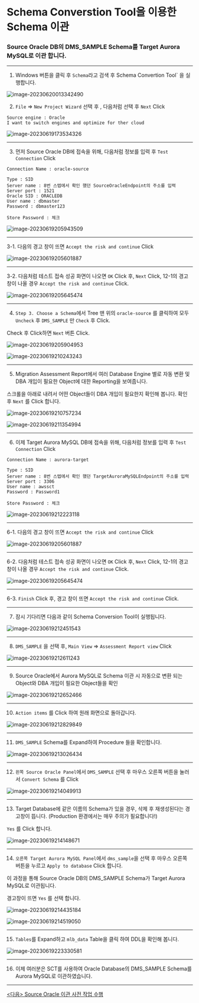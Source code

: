 # Schema Converstion Tool을 이용한 Schema 이관

###  Source Oracle DB의 DMS_SAMPLE Schema를 Target Aurora MySQL로 이관 합니다.

---

1. Windows 버튼을 클릭 후 `Schema`라고 검색 후 Schema Convertion Tool` 을 실행합니다.

![image-20230620013342490](images/image-20230620013342490.png)



2. `File` => `New Project Wizard` 선택 후 , 다음처럼 선택 후  `Next` Click

``` 
Source engine : Oracle
I want to switch engines and optimize for ther cloud
```



![image-20230619173534326](images/image-20230619173534326.png)



---

3. 먼저 Source Oracle DB에 접속을 위해, 다음처럼 정보를 입력 후 `Test Connection` Click

```
Connection Name : oracle-source

Type : SID
Server name : 8번 스텝에서 확인 했던 SourceOracleEndpoint의 주소를 입력
Server port : 1521
Oracle SID : ORACLEDB
User name : dbmaster
Password : dbmaster123

Store Password : 체크
```

![image-20230619205943509](images/image-20230619205943509.png)



----

3-1.  다음의 경고 창이 뜨면 `Accept the risk and continue` Click

![image-20230619205601887](images/image-20230619205601887.png)



---

3-2.  다음처럼 테스트 접속 성공 화면이 나오면 `OK` Click 후, `Next` Click, 12-1의 경고창이 나올 경우 `Accept the risk and continue` Click.

![image-20230619205645474](images/image-20230619205645474.png)



---

4. `Step 3. Choose a Schema`에서 Tree 맨 위의 `oracle-source` 를 클릭하여 모두 `Uncheck` 후 `DMS_SAMPLE` 만 `Check` 후 Click.

Check 후 Click하면 `Next` 버튼 Click.

![image-20230619205904953](images/image-20230619205904953.png)

![image-20230619210243243](images/image-20230619210243243.png)



---

5. Migration Assessment Report에서 여러 Database Engine 별로 자동 변환 및 DBA 개입이 필요한 Object에 대한 Reporting을 보여줍니다.

스크롤을 아래로 내려서 어떤 Object들이 DBA  개입이 필요한지 확인해 봅니다. 확인 후  `Next` 를 Click 합니다.

![image-20230619210757234](images/image-20230619210757234.png)

![image-20230619211354994](images/image-20230619211354994.png)



---

6. 이제 Target Aurora MySQL DB에 접속을 위해, 다음처럼 정보를 입력 후 `Test Connection` Click

```
Connection Name : aurora-target

Type : SID
Server name : 8번 스텝에서 확인 했던 TargetAuroraMySQLEndpoint의 주소를 입력
Server port : 3306
User name : awssct
Password : Password1

Store Password : 체크
```

![image-20230619212223118](images/image-20230619212223118.png)

---

6-1. 다음의 경고 창이 뜨면 `Accept the risk and continue` Click

![image-20230619205601887](images/image-20230619205601887.png)



---

6-2. 다음처럼 테스트 접속 성공 화면이 나오면 `OK` Click 후, `Next` Click, 12-1의 경고창이 나올 경우 `Accept the risk and continue` Click.

![image-20230619205645474](images/image-20230619205645474.png)



---

6-3. `Finish` Click 후, 경고 창이 뜨면 `Accept the risk and continue` Click.



---

7. 잠시 기다리면 다음과 같이 Schema Conversion Tool이 실행됩니다.

![image-20230619212451543](images/image-20230619212451543.png)



---

8. `DMS_SAMPLE` 을 선택 후, `Main View` => `Assessment Report view` Click

![image-20230619212611243](images/image-20230619212611243.png)



---

9. Source Oracle에서 Aurora MySQL로 Schema 이관 시 자동으로 변환 되는 Object와 DBA 개입이 필요한 Object들을 확인

![image-20230619212652466](images/image-20230619212652466.png)



---

10. `Action items` 를 Click 하여 원래 화면으로 돌아갑니다.

![image-20230619212829849](images/image-20230619212829849.png)



---

11. `DMS_SAMPLE` Schema를 Expand하여 Procedure 들을 확인합니다.

![image-20230619213026434](images/image-20230619213026434.png)



---

12. `왼쪽 Source Oracle Panel`에서 `DMS_SAMPLE` 선택 후 마우스 오른쪽 버튼을 눌러서 `Convert Schema` 를 Click

![image-20230619214049913](images/image-20230619214049913.png)



---

13. Target Database에 같은 이름의 Schema가 있을 경우, 삭제 후 재생성된다는 경고창이 뜹니다. (Production 환경에서는 매우 주의가 필요합니다!)

`Yes` 를 Click 합니다.

![image-20230619214148671](images/image-20230619214148671.png)



---

14. `오른쪽 Target Aurora MySQL Panel`에서 `dms_sample`을 선택 후 마우스 오른쪽 버튼을 누르고 `Apply to database` Click 합니다.

이 과정을 통해 Source Oracle DB의 DMS_SAMPLE Schema가 Target Aurora MySQL로 이관됩니다.

경고창이 뜨면 `Yes` 를 선택 합니다.

![image-20230619214435184](images/image-20230619214435184.png)



![image-20230619214519050](images/image-20230619214519050.png)



---

15. `Tables`를 Expand하고 `mlb_data` Table을 클릭 하여 DDL을 확인해 봅니다.

![image-20230619223330581](images/image-20230619223330581.png)



---

16. 이제 여러분은 SCT를 사용하여  Oracle Database의 DMS_SAMPLE Schema를 Aurora MySQL로 이관하였습니다.



---



[<다음> Source Oracle 이관 사전 작업 수행](./05.md)

